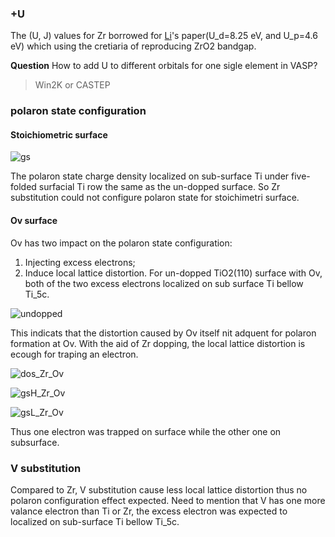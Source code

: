 
### +U
The (U, J) values for Zr borrowed for [Li](https://doi.org/10.1016/j.ssc.2015.03.019)'s paper(U_d=8.25 eV, and U_p=4.6 eV) which using the cretiaria of reproducing ZrO2 bandgap.

**Question**
How to add U to different orbitals for one sigle element in VASP?
> Win2K or CASTEP

### polaron state configuration
#### Stoichiometric surface
![gs](http://wx1.sinaimg.cn/mw690/006VaKrygy1fxvmzk0ej6j30x50nr7aj.jpg)

The polaron state charge density localized on sub-surface Ti under five-folded surfacial Ti row the same as the un-dopped surface. So Zr substitution could not configure polaron state for stoichimetri surface. 

#### Ov surface
Ov has two impact on the polaron state configuration:
1. Injecting excess electrons;
2. Induce local lattice distortion.
For un-dopped TiO2(110) surface with Ov, both of the two excess electrons localized on sub surface Ti bellow Ti_5c.

![undopped]()

This indicats that the distortion caused by Ov itself nit adquent for polaron formation at Ov. With the aid of Zr dopping, the local lattice distortion is ecough for traping an electron.

![dos_Zr_Ov](http://wx3.sinaimg.cn/mw690/006VaKrygy1fxvw8ybb3qj31400u078s.jpg)

![gsH_Zr_Ov](http://wx2.sinaimg.cn/mw690/006VaKrygy1fxvw8z6vwrj31jd0u0gp4.jpg)

![gsL_Zr_Ov](http://wx4.sinaimg.cn/mw690/006VaKrygy1fxvw901espj31jd0u0n09.jpg)

Thus one electron was trapped on surface while the other one on subsurface.

### V substitution
Compared to Zr, V substitution cause less local lattice distortion thus no polaron configuration effect expected. Need to mention that V has one more valance electron than Ti or Zr, the excess electron was expected to localized on sub-surface Ti bellow Ti_5c.
